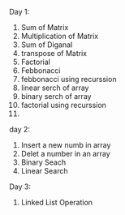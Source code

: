 Day 1:
1) Sum of Matrix
2) Multiplication of Matrix
3) Sum of Diganal
4) transpose of Matrix
5) Factorial
6) Febbonacci
7) febbonacci using recurssion
8) linear serch of array
9) binary serch of array
10) factorial using recurssion
11) 
day 2:
1) Insert a new numb in array
2) Delet a number in an array
3) Binary Seach
4) Linear Search

Day 3:
1) Linked List Operation
